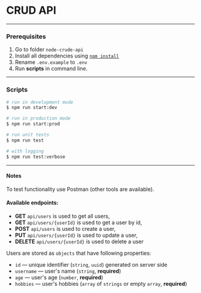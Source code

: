 # CRUD API

---

### Prerequisites

1. Go to folder `node-crude-api`
2. Install all dependencies using [`npm install`](https://docs.npmjs.com/cli/install)
3. Rename `.env.example` to `.env`
4. Run **scripts** in command line.

---

### Scripts

```bash
# run in development mode
$ npm run start:dev

# run in production mode
$ npm run start:prod

# run unit tests
$ npm run test

# with logging
$ npm run test:verbose
```

---

#### Notes

To test functionality use Postman (other tools are available).

#### Available endpoints:

- **GET** `api/users` is used to get all users,
- **GET** `api/users/{userId}` is used to get a user by id,
- **POST** `api/users` is used to create a user,
- **PUT** `api/users/{userId}` is used to update a user,
- **DELETE** `api/users/{userId}` is used to delete a user

Users are stored as `objects` that have following properties:

- `id` — unique identifier (`string`, `uuid`) generated on server side
- `username` — user's name (`string`, **required**)
- `age` — user's age (`number`, **required**)
- `hobbies` — user's hobbies (`array` of `strings` or empty `array`, **required**)
